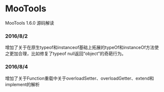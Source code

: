 # MooTools
MooTools 1.6.0 源码解读
### 2016/8/2
增加了关于在原生typeof和instanceof基础上拓展的typeOf和instanceOf方法使之更加合理，比如修复了typeof null返回“object”的奇葩行为。
### 2016/8/4
增加了关于Function重载中关于overloadSetter、overloadGetter、extend和implement的解析
